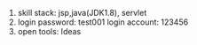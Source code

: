 1. skill stack:
    jsp,java(JDK1.8), servlet
2. login password: test001
   login account: 123456
3. open tools: Ideas
   

